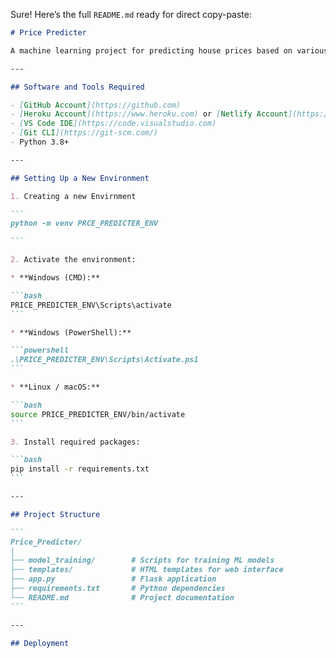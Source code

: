 <!-- ### Price_Predicter

### Software and Tools Requirement

1. [Github Account](https://github.com)
2. [HerokuAccount](https://heroku.com)
3. [ VSCodeIDE ](https://code.visualstudio.com)
4. [GitCLI]()

### creating a new Envirnment
```
python -m venv PRCE_PREDICTER_ENV

```
 -->

 Sure! Here’s the full `README.md` ready for direct copy-paste:

````markdown
# Price Predicter

A machine learning project for predicting house prices based on various features. This project includes a trained model, preprocessing pipeline, and a web interface for predictions.

---

## Software and Tools Required

- [GitHub Account](https://github.com)  
- [Heroku Account](https://www.heroku.com) or [Netlify Account](https://www.netlify.com/)  
- [VS Code IDE](https://code.visualstudio.com)  
- [Git CLI](https://git-scm.com/)  
- Python 3.8+  

---

## Setting Up a New Environment

1. Creating a new Envirnment

```
python -m venv PRCE_PREDICTER_ENV

```

2. Activate the environment:

* **Windows (CMD):**

```bash
PRICE_PREDICTER_ENV\Scripts\activate
```

* **Windows (PowerShell):**

```powershell
.\PRICE_PREDICTER_ENV\Scripts\Activate.ps1
```

* **Linux / macOS:**

```bash
source PRICE_PREDICTER_ENV/bin/activate
```

3. Install required packages:

```bash
pip install -r requirements.txt
```

---

## Project Structure

```
Price_Predicter/
│
├── model_training/        # Scripts for training ML models
├── templates/             # HTML templates for web interface
├── app.py                 # Flask application
├── requirements.txt       # Python dependencies
└── README.md              # Project documentation
```

---

## Deployment


